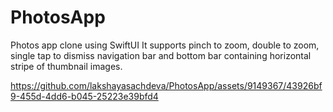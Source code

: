 # PhotosApp
Photos app clone using SwiftUI
It supports pinch to zoom, double to zoom, single tap to dismiss navigation bar and bottom bar containing horizontal stripe of thumbnail images.


https://github.com/lakshayasachdeva/PhotosApp/assets/9149367/43926bf9-455d-4dd6-b045-25223e39bfd4

